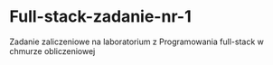 # Full-stack-zadanie-nr-1
Zadanie zaliczeniowe na laboratorium z Programowania full-stack w chmurze obliczeniowej
